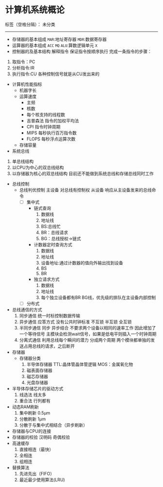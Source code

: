 ﻿# 计算机系统概论

标签（空格分隔）： 未分类

---

- 存储器的基本组成
`MAR`:地址寄存器
`MDR`:数据寄存器
- 运算器的基本组成
`ACC`
`MQ`
`ALU`:算数逻辑单元
`X`
- 控制器的及基本结构
解释指令
保证指令按顺序执行
完成一条指令的步骤：
1. 取指令：PC
2. 分析指令:IR
3. 执行指令:CU 各种控制信号就是从CU发出来的
- 计算机性能指标
  - 机器字长
  - 运算速度
     - 主频
     - 核数
     - 每个核支持的线程数
     - 吉普森法 指令的加权平均法
     - CPI 指令时钟周期
     - MIPS 每秒执行百万指令数
     - FLOPS 每秒浮点运算次数
  - 存储容量
- 系统总线
1. 单总线结构
2. 以CPU为中心的双总线结构
3. 以存储器为核心的双总线结构 目前还不能做到系统总线和存储总线同时工作
- 总线控制
    - 总线判优控制
    主设备 对总线有控制权
    从设备 响应从主设备发来的总线命令
        - [ ] 集中式
            - 链式查询
                1. 数据线
                2. 地址线
                3. BS:总线忙
                4. BR：总线请求
                5. BG：总线授权->链式
            - 计数器定时查询方式
                1. 数据线
                2. 地址线
                3. 设备地址:通过计数器的值向外输出找到设备
                4. BS
                5. BR
            - 独立请求方式
                1. 数据线
                2. 地址线
                3. 每个独立设备都有BR BG线，优先级的排队在主设备内部控制
        - [ ] 分布式
- 总线通信的方式
    1. 同步通信
        统一时标控制数据传输
    2. 异步通信
        应答方式 没有公共时钟标准
        不互锁 半互锁 全互锁
    3. 半同步通信
        同步 异步结合
        不要求两个设备以相同的速率工作 因此增加了一个等待信号
        主模块会检测wait信号，如果是低电平则插入一个时钟周期
    4. 分离式通信
        利用总线每个瞬间的潜力
        分成两个周期 两个模块都单独的发送占用总线的请求，之后断开
- 存储器
    - 存储器分类
        1. 半导体存储器 TTL:晶体管晶体管逻辑 MOS：金属氧化物
        2. 磁表面存储器
        3. 磁芯存储器
        4. 光盘存储器
- 半导体存储芯片的驱动方式
    1. 线选法
       线太多
    2. 重合法
       行列都有
- 动态RAM刷新
    1. 集中刷新 0.5μm
    2. 分散刷新 1μm
    3. 分散于与集中式相结合（异步刷新）
- 存储器与CPU的连接
- 存储器的校验
    汉明码 奇偶校验
- 高速缓存
    1. 直接相连（最快）
    2. 全相连
    3. 组相连
- 替换算法
    1. 先进先出（FIFO）
    2. 最近最少使用算法(LRU)
                                    


